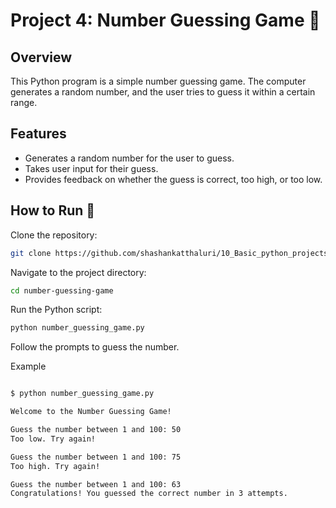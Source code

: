 # Project 4: Number Guessing Game 🎲

## Overview

This Python program is a simple number guessing game. The computer generates a random number, and the user tries to guess it within a certain range.

## Features

- Generates a random number for the user to guess.
- Takes user input for their guess.
- Provides feedback on whether the guess is correct, too high, or too low.

## How to Run 🚀

Clone the repository:

   ```bash
   git clone https://github.com/shashankatthaluri/10_Basic_python_projects/number-guessing-game.git
```

Navigate to the project directory:

```bash
cd number-guessing-game
```

Run the Python script:

```bash
python number_guessing_game.py
```

Follow the prompts to guess the number.

Example

```bash

$ python number_guessing_game.py

Welcome to the Number Guessing Game!

Guess the number between 1 and 100: 50
Too low. Try again!

Guess the number between 1 and 100: 75
Too high. Try again!

Guess the number between 1 and 100: 63
Congratulations! You guessed the correct number in 3 attempts.
```
